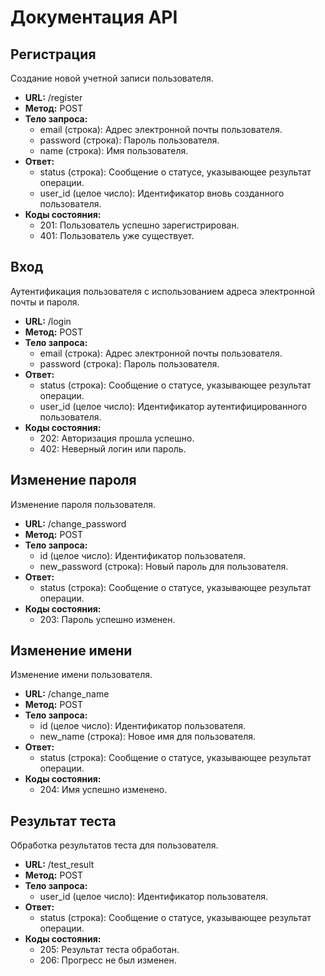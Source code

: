 # Документация API

## Регистрация
Создание новой учетной записи пользователя.

- **URL:** /register
- **Метод:** POST
- **Тело запроса:**
  - email (строка): Адрес электронной почты пользователя.
  - password (строка): Пароль пользователя.
  - name (строка): Имя пользователя.
- **Ответ:**
  - status (строка): Сообщение о статусе, указывающее результат операции.
  - user_id (целое число): Идентификатор вновь созданного пользователя.
- **Коды состояния:**
  - 201: Пользователь успешно зарегистрирован.
  - 401: Пользователь уже существует.

## Вход
Аутентификация пользователя с использованием адреса электронной почты и пароля.

- **URL:** /login
- **Метод:** POST
- **Тело запроса:**
  - email (строка): Адрес электронной почты пользователя.
  - password (строка): Пароль пользователя.
- **Ответ:**
  - status (строка): Сообщение о статусе, указывающее результат операции.
  - user_id (целое число): Идентификатор аутентифицированного пользователя.
- **Коды состояния:**
  - 202: Авторизация прошла успешно.
  - 402: Неверный логин или пароль.

## Изменение пароля
Изменение пароля пользователя.

- **URL:** /change_password
- **Метод:** POST
- **Тело запроса:**
  - id (целое число): Идентификатор пользователя.
  - new_password (строка): Новый пароль для пользователя.
- **Ответ:**
  - status (строка): Сообщение о статусе, указывающее результат операции.
- **Коды состояния:**
  - 203: Пароль успешно изменен.

## Изменение имени
Изменение имени пользователя.

- **URL:** /change_name
- **Метод:** POST
- **Тело запроса:**
  - id (целое число): Идентификатор пользователя.
  - new_name (строка): Новое имя для пользователя.
- **Ответ:**
  - status (строка): Сообщение о статусе, указывающее результат операции.
- **Коды состояния:**
  - 204: Имя успешно изменено.

## Результат теста
Обработка результатов теста для пользователя.

- **URL:** /test_result
- **Метод:** POST
- **Тело запроса:**
  - user_id (целое число): Идентификатор пользователя.
- **Ответ:**
  - status (строка): Сообщение о статусе, указывающее результат операции.
- **Коды состояния:**
  - 205: Результат теста обработан.
  - 206: Прогресс не был изменен.
